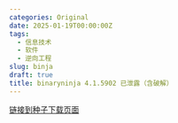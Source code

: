 ```yaml
---
categories: Original
date: 2025-01-19T00:00:00Z
tags:
  - 信息技术
  - 软件
  - 逆向工程
slug: binja
draft: true
title: binaryninja 4.1.5902 已泄露（含破解）
---
```


[链接到种子下载页面](https://web.archive.org/web/20250118234758/https://panzergranate.net/binja.html)
